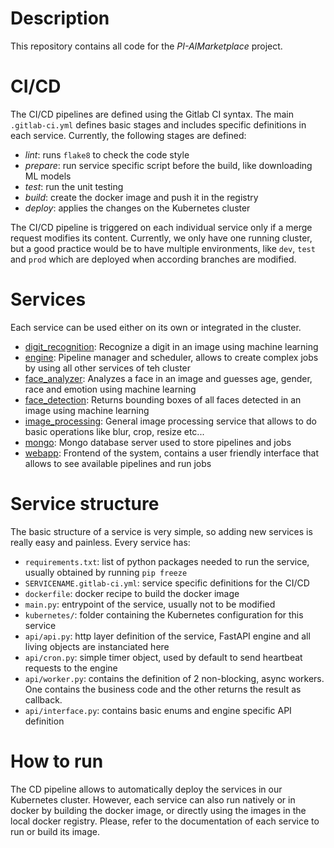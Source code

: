 # Description
This repository contains all code for the *PI-AIMarketplace* project.

# CI/CD
The CI/CD pipelines are defined using the Gitlab CI syntax. The main `.gitlab-ci.yml` defines basic stages and includes specific definitions in each service. Currently, the following stages are defined:

- *lint*: runs `flake8` to check the code style
- *prepare*: run service specific script before the build, like downloading ML models
- *test*: run the unit testing
- *build*: create the docker image and push it in the registry
- *deploy*: applies the changes on the Kubernetes cluster

The CI/CD pipeline is triggered on each individual service only if a merge request modifies its content. Currently, we only have one running cluster, but a good practice would be to have multiple environments, like `dev`, `test` and `prod` which are deployed when according branches are modified.

# Services
Each service can be used either on its own or integrated in the cluster.

- [digit_recognition](digit_recognition): Recognize a digit in an image using machine learning
- [engine](engine): Pipeline manager and scheduler, allows to create complex jobs by using all other services of teh cluster
- [face_analyzer](face_analyzer): Analyzes a face in an image and guesses age, gender, race and emotion using machine learning
- [face_detection](face_detection): Returns bounding boxes of all faces detected in an image using machine learning
- [image_processing](image_processing): General image processing service that allows to do basic operations like blur, crop, resize etc...
- [mongo](mongo): Mongo database server used to store pipelines and jobs
- [webapp](webapp): Frontend of the system, contains a user friendly interface that allows to see available pipelines and run jobs

# Service structure
The basic structure of a service is very simple, so adding new services is really easy and painless. Every service has:

- `requirements.txt`: list of python packages needed to run the service, usually obtained by running `pip freeze`
- `SERVICENAME.gitlab-ci.yml`: service specific definitions for the CI/CD
- `dockerfile`: docker recipe to build the docker image
- `main.py`: entrypoint of the service, usually not to be modified
- `kubernetes/`: folder containing the Kubernetes configuration for this service
- `api/api.py`: http layer definition of the service, FastAPI engine and all living objects are instanciated here
- `api/cron.py`: simple timer object, used by default to send heartbeat requests to the engine
- `api/worker.py`: contains the definition of 2 non-blocking, async workers. One contains the business code and the other returns the result as callback.
- `api/interface.py`: contains basic enums and engine specific API definition

# How to run
The CD pipeline allows to automatically deploy the services in our Kubernetes cluster. However, each service can also run natively or in docker by building the docker image, or directly using the images in the local docker registry. Please, refer to the documentation of each service to run or build its image.
